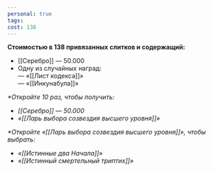 ```yaml
---
personal: true
tags: 
cost: 138
---
```

**Стоимостью в 138 привязанных слитков и содержащий:**  

- [[Серебро]] — 50.000
- Одну из случайных наград:  
    — «[[Лист кодекса]]»  
    — «[[Инкунабула]]»

_*Откройте 10 раз, чтобы получить:_  

- _[[Серебро]] — 50.000_
- _«[[Ларь выбора созвездия высшего уровня]]»_

_*Откройте «[[Ларь выбора созвездия высшего уровня]]», чтобы выбрать:_  

- _«[[Истинные два Начала]]»_
- _«[[Истинный смертельный триптих]]»_